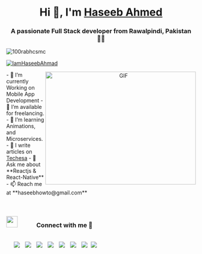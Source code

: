 <h1 align="center">Hi 👋, I'm <a href="https://haseeb-portfolio.netlify.app" target="blank">Haseeb Ahmed</a></h1>
<h3 align="center">A passionate Full Stack developer from Rawalpindi, Pakistan &#115740;&#115740</h3>
<p align="left"> <img src="https://komarev.com/ghpvc/?username=100rabhcsmc&label=Profile%20views&color=0e75b6&style=flat" alt="100rabhcsmc" /> </p>
<p align="left"> <a href="https://twitter.com/IamHaseebAhmad" target="blank"><img src="https://img.shields.io/twitter/follow/IamHaseebAhmad?logo=twitter&style=for-the-badge" alt="IamHaseebAhmad" /></a> </p>
<a target="_blank" align="center">
<img align="right" top="500" height="300" width="400" alt="GIF" src="https://media.giphy.com/media/SWoSkN6DxTszqIKEqv/giphy.gif">
</a>
- 🌱 I’m currently Working on Mobile App Development
- 🤝 I’m available for freelancing.
- 🌱 I’m learning Animations, and Microservices. 
- 📝 I write articles on <a href="https://techesa.blogspot.com" target="blank">Techesa</a>
- 💬 Ask me about **Reactjs & React-Native** 
- 📫 Reach me at **haseebhowto@gmail.com**
<p>
   <br />
<h3> <img src="https://media.giphy.com/media/iY8CRBdQXODJSCERIr/giphy.gif" width="30" height="30" style="margin-right: 50px;">Connect with me 🤝 </h3>
<br />
<div class="icons-social" style="margin-left: 10px;">
   <a style="margin-left: 10px;"  target="_blank" href="https://www.linkedin.com/in/iamhaseebahmad/">
   <img src="https://img.icons8.com/doodle/40/000000/linkedin--v2.png"></a>
   <a style="margin-left: 10px;" target="_blank" href="https://github.com/IamHaseebAhmed">
   <img src="https://img.icons8.com/doodle/40/000000/github--v1.png"></a>
   <a style="margin-left: 10px;" target="_blank" href="https://stackoverflow.com/users/9801624/haseeb-ahmed">
   <img src="https://img.icons8.com/external-tal-revivo-color-tal-revivo/40/000000/external-stack-overflow-is-a-question-and-answer-site-for-professional-logo-color-tal-revivo.png"></a>
   <a style="margin-left: 10px;" target="_blank" href="https://dev.to/iamhaseebahmed">
   <img src="https://img.icons8.com/external-sketchy-juicy-fish/0.6x/external-blog-online-services-sketchy-sketchy-juicy-fish.png"></a>
   <a style="margin-left: 10px;" target="_blank" href="https://instagram.com/iamhaseebahmed">
   <img src="https://img.icons8.com/doodle/40/000000/instagram-new--v2.png"></a>
   <a style="margin-left: 10px;" target="_blank" href="https://twitter.com/IamHaseebAhmad">
   <img src="https://img.icons8.com/doodle/40/000000/twitter-squared--v2.png" ></a>
   <a style="margin-left: 10px;" target="_blank" href="https://www.youtube.com">
   <img src="https://img.icons8.com/doodle/40/000000/youtube--v2.png" ></a>
   <a style="margin-left: 5px;" target="_blank" href="#">
   <img src="https://img.icons8.com/plasticine/40/000000/resume.png" ></a>
</div>
</p>
